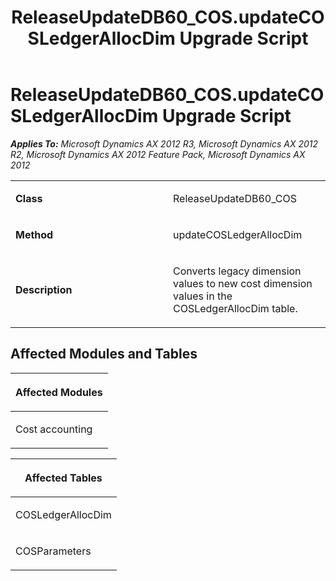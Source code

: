 ﻿---
title: ReleaseUpdateDB60_COS.updateCOSLedgerAllocDim Upgrade Script
TOCTitle: ReleaseUpdateDB60_COS.updateCOSLedgerAllocDim Upgrade Script
ms:assetid: 0f9bc704-30f4-4b6c-9ff7-80ec2208a6cf
ms:mtpsurl: https://msdn.microsoft.com/en-us/library/JJ735764(v=AX.60)
ms:contentKeyID: 49706664
ms.date: 05/18/2015
mtps_version: v=AX.60
---

# ReleaseUpdateDB60\_COS.updateCOSLedgerAllocDim Upgrade Script 


_**Applies To:** Microsoft Dynamics AX 2012 R3, Microsoft Dynamics AX 2012 R2, Microsoft Dynamics AX 2012 Feature Pack, Microsoft Dynamics AX 2012_

<table>
<colgroup>
<col style="width: 50%" />
<col style="width: 50%" />
</colgroup>
<tbody>
<tr class="odd">
<td><p><strong>Class</strong></p></td>
<td><p>ReleaseUpdateDB60_COS</p></td>
</tr>
<tr class="even">
<td><p><strong>Method</strong></p></td>
<td><p>updateCOSLedgerAllocDim</p></td>
</tr>
<tr class="odd">
<td><p><strong>Description</strong></p></td>
<td><p>Converts legacy dimension values to new cost dimension values in the COSLedgerAllocDim table.</p></td>
</tr>
</tbody>
</table>


## Affected Modules and Tables

<table>
<colgroup>
<col style="width: 100%" />
</colgroup>
<thead>
<tr class="header">
<th><p>Affected Modules</p></th>
</tr>
</thead>
<tbody>
<tr class="odd">
<td><p>Cost accounting</p></td>
</tr>
</tbody>
</table>


<table>
<colgroup>
<col style="width: 100%" />
</colgroup>
<thead>
<tr class="header">
<th><p>Affected Tables</p></th>
</tr>
</thead>
<tbody>
<tr class="odd">
<td><p>COSLedgerAllocDim</p></td>
</tr>
<tr class="even">
<td><p>COSParameters</p></td>
</tr>
</tbody>
</table>

  


